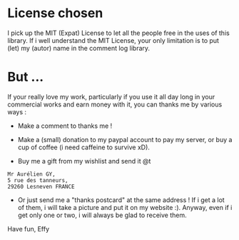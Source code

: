# License chosen #

I pick up the MIT (Expat) License to let all the people free in the uses of this library.
If i well understand the MIT License, your only limitation is to put (let) my (autor) name in the comment log library.

# But ... #

If your really love my work, particularly if you use it all day long in your commercial works and earn money with it, you can thanks me by various ways :

  * Make a comment to thanks me !

  * Make a (small) donation to my paypal account to pay my server, or buy a cup of coffee (i need caffeine to survive xD).

  * Buy me a gift from my wishlist and send it @t

```
Mr Aurélien GY,
5 rue des tanneurs,
29260 Lesneven FRANCE
```

  * Or just send me a "thanks postcard" at the same address ! If i get a lot of them, i will take a picture and put it on my website :). Anyway, even if i get only one or two, i will always be glad to receive them.

Have fun,
Effy